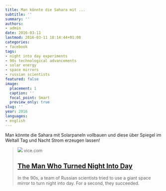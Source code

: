 ```yaml
---
title: Man könnte die Sahara mit ...
subtitle: ''
summary: ''
authors:
- admin
date: 2016-03-11
lastmod: 2016-03-11 18:14:44+01:00
categories:
- facebook
tags:
- night into day experiments
- 90s technological advancements
- solar energy
- space mirrors
- russian scientists
featured: false
image:
  placement: 1
  caption: ''
  focal_point: Smart
  preview_only: true
slug: ''
year: 2016
languages:
- english
---
```


Man könnte die Sahara mit Solarpaneln vollbauen und diese über Spiegel im Weltall Tag und Nacht Strom erzeugen lassen!
> [![](https://images.vice.com/motherboard/content-images/article/no-id/1453276698124209.jpg?image-resize-opts=Y3JvcD0xeHc6MC44OTI4NTcxNDI4NTcxNDI5eGg7Y2VudGVyLGNlbnRlciZyZXNpemU9MTIwMDoqJnJlc2l6ZT0xMjAwOio)](https://motherboard.vice.com/read/the-man-who-turned-night-into-day)
> vice.com
> ## [The Man Who Turned Night Into Day](https://motherboard.vice.com/read/the-man-who-turned-night-into-day)
>
>In the 90s, a team of Russian scientists tried to use a giant space mirror to turn night into day. For a second, they succeeded.